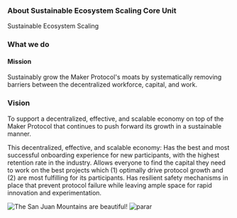 ### About Sustainable Ecosystem Scaling Core Unit
Sustainable Ecosystem Scaling

### What we do

#### Mission  


Sustainably grow the Maker Protocol's moats by systematically removing barriers between the decentralized workforce, capital, and work.      

### Vision

To support a decentralized, effective, and scalable economy on top of the Maker Protocol that continues to push forward its growth in a sustainable manner.

This decentralized, effective, and scalable economy:
Has the best and most successful onboarding experience for new participants, with the highest retention rate in the industry.
Allows everyone to find the capital they need to work on the best projects which (1) optimally drive protocol growth and (2) are most fulfilling for its participants.
Has resilient safety mechanisms in place that prevent protocol failure while leaving ample space for rapid innovation and experimentation.

![The San Juan Mountains are beautiful!](https://ownsnap.com/wp-content/uploads/2021/10/dao1-1170x658-1.jpg "San Juan Mountains")
![parar](https://ownsnap.com/wp-content/uploads/2021/10/dao1-1170x658-1.jpg "San Juan Mountains")
